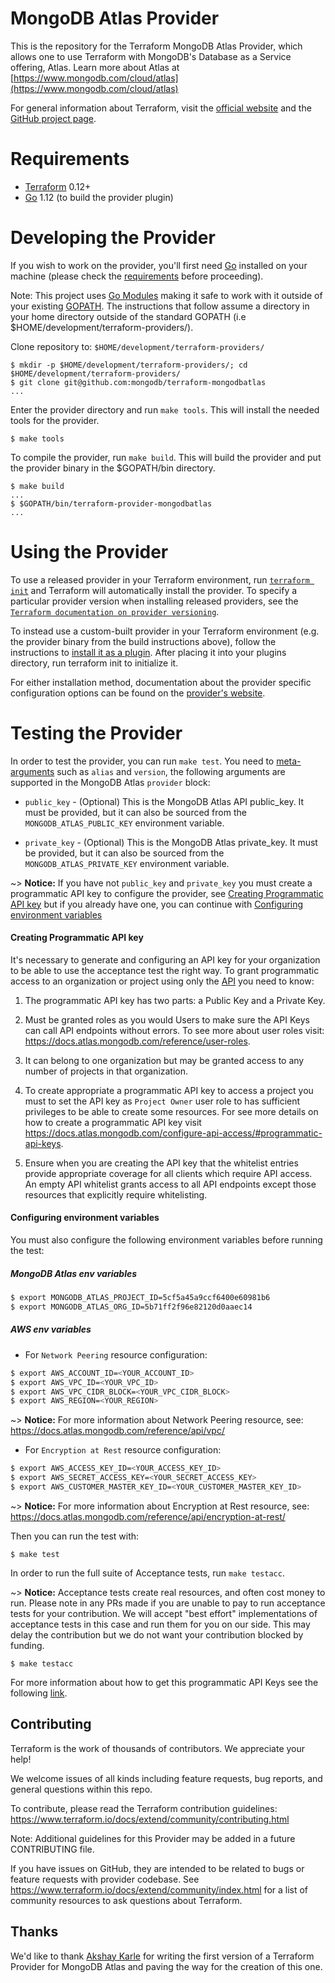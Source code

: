 # MongoDB Atlas Provider

This is the repository for the Terraform MongoDB Atlas Provider, which allows one to use Terraform with MongoDB's Database as a Service offering, Atlas. 
Learn more about Atlas at  [https://www.mongodb.com/cloud/atlas](https://www.mongodb.com/cloud/atlas)

For general information about Terraform, visit the [official website](https://www.terraform.io) and the [GitHub project page](https://github.com/hashicorp/terraform).


# Requirements
- [Terraform](https://www.terraform.io/downloads.html) 0.12+
- [Go](https://golang.org/doc/install) 1.12 (to build the provider plugin)

# Developing the Provider
If you wish to work on the provider, you'll first need [Go](https://golang.org/doc/install) installed on your machine (please check the [requirements](#Requirements) before proceeding).

Note: This project uses [Go Modules](https://blog.golang.org/using-go-modules) making it safe to work with it outside of your existing [GOPATH](https://golang.org/doc/code.html#GOPATH). The instructions that follow assume a directory in your home directory outside of the standard GOPATH (i.e $HOME/development/terraform-providers/).

Clone repository to: `$HOME/development/terraform-providers/`

```
$ mkdir -p $HOME/development/terraform-providers/; cd $HOME/development/terraform-providers/
$ git clone git@github.com:mongodb/terraform-mongodbatlas
...
```

Enter the provider directory and run `make tools`. This will install the needed tools for the provider.
```
$ make tools
```

To compile the provider, run `make build`. This will build the provider and put the provider binary in the $GOPATH/bin directory.

```
$ make build
...
$ $GOPATH/bin/terraform-provider-mongodbatlas
...
```

# Using the Provider

To use a released provider in your Terraform environment, run [`terraform init`](https://www.terraform.io/docs/commands/init.html) and Terraform will automatically install the provider. To specify a particular provider version when installing released providers, see the [`Terraform documentation on provider versioning`](https://www.terraform.io/docs/configuration/providers.html#version-provider-versions).

To instead use a custom-built provider in your Terraform environment (e.g. the provider binary from the build instructions above), follow the instructions to [install it as a plugin](https://www.terraform.io/docs/plugins/basics.html#installing-a-plugin). After placing it into your plugins directory, run terraform init to initialize it.

For either installation method, documentation about the provider specific configuration options can be found on the [provider's website](https://www.terraform.io/docs/providers/).

# Testing the Provider

In order to test the provider, you can run `make test`. You need to [meta-arguments](https://www.terraform.io/docs/configuration/providers.html) such as 
`alias` and `version`, the following arguments are supported in the MongoDB
Atlas `provider` block:

* `public_key` - (Optional) This is the MongoDB Atlas API public_key. It must be
  provided, but it can also be sourced from the `MONGODB_ATLAS_PUBLIC_KEY`
  environment variable.

* `private_key` - (Optional) This is the MongoDB Atlas private_key. It must be
  provided, but it can also be sourced from the `MONGODB_ATLAS_PRIVATE_KEY`
  environment variable.

~> **Notice:**  If you have not `public_key` and `private_key` you must create a programmatic API key to configure the provider, see [Creating Programmatic API key](#Creating-Programmatic-API-key) but if you already have one, you can continue with [Configuring environment variables](#Configuring-environment-variables)

#### Creating Programmatic API key

It's necessary to generate and configuring an API key for your organization to be able to use the acceptance test the right way. To grant programmatic access to an organization or project using only the [API](https://docs.atlas.mongodb.com/api/) you need to know:

  1. The programmatic API key has two parts: a Public Key and a Private Key.
  
  1. Must be granted roles as you would Users to make sure the API Keys can call API endpoints without errors. To see more about user roles visit:  https://docs.atlas.mongodb.com/reference/user-roles.

  1. It can belong to one organization but may be granted access to any number of projects in that organization.
 
  1. To create appropriate a programmatic API key to access a project you must to set the API key as `Project Owner` user role to has sufficient privileges to be able to create some resources. For see more details on how to create a programmatic API key visit https://docs.atlas.mongodb.com/configure-api-access/#programmatic-api-keys.

  1. Ensure when you are creating the API key that the whitelist entries provide appropriate coverage for all clients which require API access. An empty API whitelist grants access to all API endpoints except those resources that explicitly require whitelisting. 

#### Configuring environment variables

You must also configure the following environment variables before running the test:
 
##### MongoDB Atlas env variables
```sh
$ export MONGODB_ATLAS_PROJECT_ID=5cf5a45a9ccf6400e60981b6
$ export MONGODB_ATLAS_ORG_ID=5b71ff2f96e82120d0aaec14
```
##### AWS env variables

- For `Network Peering` resource configuration:
```sh
$ export AWS_ACCOUNT_ID=<YOUR_ACCOUNT_ID>
$ export AWS_VPC_ID=<YOUR_VPC_ID>
$ export AWS_VPC_CIDR_BLOCK=<YOUR_VPC_CIDR_BLOCK>
$ export AWS_REGION=<YOUR_REGION>
```
~> **Notice:** For more information about Network Peering resource, see: https://docs.atlas.mongodb.com/reference/api/vpc/

- For `Encryption at Rest` resource configuration:
```sh
$ export AWS_ACCESS_KEY_ID=<YOUR_ACCESS_KEY_ID>
$ export AWS_SECRET_ACCESS_KEY=<YOUR_SECRET_ACCESS_KEY>
$ export AWS_CUSTOMER_MASTER_KEY_ID=<YOUR_CUSTOMER_MASTER_KEY_ID>
```
~> **Notice:** For more information about Encryption at Rest resource, see: https://docs.atlas.mongodb.com/reference/api/encryption-at-rest/

Then you can run the test with:


```
$ make test
```

In order to run the full suite of Acceptance tests, run ``make testacc``.

~> **Notice:** Acceptance tests create real resources, and often cost money to run. Please note in any PRs made if you are unable to pay to run acceptance tests for your contribution. We will accept "best effort" implementations of acceptance tests in this case and run them for you on our side. This may delay the contribution but we do not want your contribution blocked by funding.

```
$ make testacc
```
For more information about how to get this programmatic API Keys see the following [link](https://docs.atlas.mongodb.com/configure-api-access/#manage-programmatic-access-to-an-organization).

Contributing
---------------------------

Terraform is the work of thousands of contributors. We appreciate your help!

We welcome issues of all kinds including feature requests, bug reports, and general questions within this repo.

To contribute, please read the Terraform contribution guidelines:
https://www.terraform.io/docs/extend/community/contributing.html

Note: Additional guidelines for this Provider may be added in a future CONTRIBUTING file.

If you have issues on GitHub, they are intended to be related to bugs or feature requests with provider codebase. See https://www.terraform.io/docs/extend/community/index.html for a list of community resources to ask questions about Terraform.

Thanks
---------------------------
We'd like to thank [Akshay Karle](https://github.com/akshaykarle) for writing the first version of a Terraform Provider for MongoDB Atlas and paving the way for the creation of this one.
